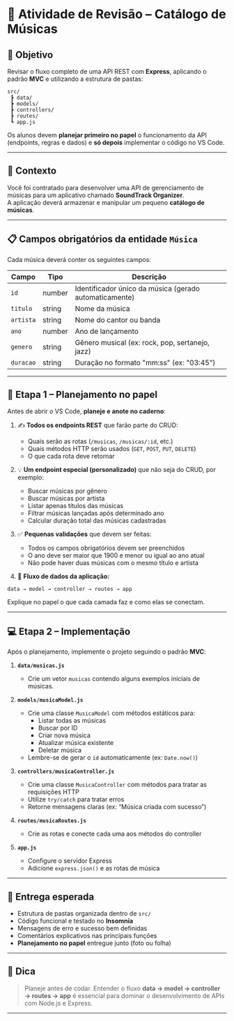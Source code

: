 # 🎵 Atividade de Revisão – Catálogo de Músicas

## 🎯 Objetivo
Revisar o fluxo completo de uma API REST com **Express**, aplicando o padrão **MVC** e utilizando a estrutura de pastas:

```
src/
 ┣ data/
 ┣ models/
 ┣ controllers/
 ┣ routes/
 ┗ app.js
```

Os alunos devem **planejar primeiro no papel** o funcionamento da API (endpoints, regras e dados) e **só depois** implementar o código no VS Code.

---

## 🧩 Contexto
Você foi contratado para desenvolver uma API de gerenciamento de músicas para um aplicativo chamado **SoundTrack Organizer**.  
A aplicação deverá armazenar e manipular um pequeno **catálogo de músicas**.

---

## 📋 Campos obrigatórios da entidade `Música`

Cada música deverá conter os seguintes campos:

| Campo | Tipo | Descrição |
|--------|------|-----------|
| `id` | number | Identificador único da música (gerado automaticamente) |
| `titulo` | string | Nome da música |
| `artista` | string | Nome do cantor ou banda |
| `ano` | number | Ano de lançamento |
| `genero` | string | Gênero musical (ex: rock, pop, sertanejo, jazz) |
| `duracao` | string | Duração no formato "mm:ss" (ex: "03:45") |

---

## 🧠 Etapa 1 – Planejamento no papel

Antes de abrir o VS Code, **planeje e anote no caderno**:

1. ✍️ **Todos os endpoints REST** que farão parte do CRUD:
   - Quais serão as rotas (`/musicas`, `/musicas/:id`, etc.)
   - Quais métodos HTTP serão usados (`GET`, `POST`, `PUT`, `DELETE`)
   - O que cada rota deve retornar

2. 💡 **Um endpoint especial (personalizado)** que não seja do CRUD, por exemplo:
   - Buscar músicas por gênero
   - Buscar músicas por artista
   - Listar apenas títulos das músicas
   - Filtrar músicas lançadas após determinado ano
   - Calcular duração total das músicas cadastradas

3. ✅ **Pequenas validações** que devem ser feitas:
   - Todos os campos obrigatórios devem ser preenchidos
   - O ano deve ser maior que 1900 e menor ou igual ao ano atual
   - Não pode haver duas músicas com o mesmo título e artista

4. 🧱 **Fluxo de dados da aplicação:**

```
data → model → controller → routes → app
```

Explique no papel o que cada camada faz e como elas se conectam.

---

## 💻 Etapa 2 – Implementação

Após o planejamento, implemente o projeto seguindo o padrão **MVC**:

1. **`data/musicas.js`**
   - Crie um vetor `musicas` contendo alguns exemplos iniciais de músicas.

2. **`models/musicaModel.js`**
   - Crie uma classe `MusicaModel` com métodos estáticos para:
     - Listar todas as músicas
     - Buscar por ID
     - Criar nova música
     - Atualizar música existente
     - Deletar música
   - Lembre-se de gerar o `id` automaticamente (ex: `Date.now()`)

3. **`controllers/musicaController.js`**
   - Crie uma classe `MusicaController` com métodos para tratar as requisições HTTP
   - Utilize `try/catch` para tratar erros
   - Retorne mensagens claras (ex: “Música criada com sucesso”)

4. **`routes/musicaRoutes.js`**
   - Crie as rotas e conecte cada uma aos métodos do controller

5. **`app.js`**
   - Configure o servidor Express
   - Adicione `express.json()` e as rotas de música

---

## 🧾 Entrega esperada
- Estrutura de pastas organizada dentro de `src/`
- Código funcional e testado no **Insomnia**
- Mensagens de erro e sucesso bem definidas
- Comentários explicativos nas principais funções
- **Planejamento no papel** entregue junto (foto ou folha)

---

## 💬 Dica
> Planeje antes de codar. Entender o fluxo **data → model → controller → routes → app** é essencial para dominar o desenvolvimento de APIs com Node.js e Express.

---


